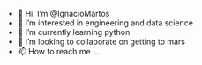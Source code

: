 - 👋 Hi, I’m @IgnacioMartos
- 👀 I’m interested in engineering and data science
- 🌱 I’m currently learning python
- 💞️ I’m looking to collaborate on getting to mars
- 📫 How to reach me ...

<!---
IgnacioMartos/IgnacioMartos is a ✨ special ✨ repository because its `README.md` (this file) appears on your GitHub profile.
You can click the Preview link to take a look at your changes.
--->
